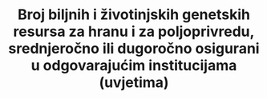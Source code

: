 ---
title: >-
  Broj biljnih i životinjskih genetskih resursa za hranu i za poljoprivredu, srednjeročno ili dugoročno osigurani u odgovarajućim institucijama (uvjetima)
permalink: /2-5-1/
sdg_goal: 2
layout: indicator
indicator: 2.5.1
indicator_variable: null
graph: null
graph_type_description: null
graph_status_notes: checking
variable_description: null
variable_notes: null
un_designated_tier: '2'
un_custodial_agency: 'FAO  (Partnering  Agencies:  UNEP)'
target_id: '2.5'
has_metadata: false
goal_meta_link: 'http://unstats.un.org/sdgs/files/metadata-compilation/Metadata-Goal-2.pdf'
goal_meta_link_page: 12
indicator_name: >-
  Broj biljnih i životinjskih genetskih resursa za hranu i za poljoprivredu, srednjeročno ili dugoročno osigurani u odgovarajučim institucijama (uvjetima)
target: >-
  Do 2020. godine održavati genetsku raznolikost sjemena, uzgojenih biljaka te uzgojenih i pripitomljenih životinja i njihovih srodnih divljih vrsta, uključujući dobro upravljaneraznovrsnim sjemenskim i biljnim banke na nacionalnoj, regionalnoj i međunarodn
source_title: null
source_notes: null
published: true  
---